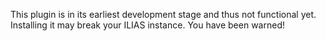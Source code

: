 This plugin is in its earliest development stage and thus not functional yet. Installing it may break your ILIAS instance. You have been warned!
